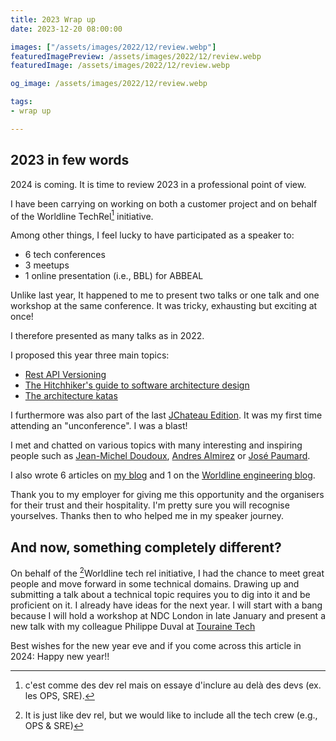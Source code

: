 ```yaml
---
title: 2023 Wrap up
date: 2023-12-20 08:00:00

images: ["/assets/images/2022/12/review.webp"]
featuredImagePreview: /assets/images/2022/12/review.webp
featuredImage: /assets/images/2022/12/review.webp

og_image: /assets/images/2022/12/review.webp

tags:
- wrap up

---
```

## 2023 in few words
2024 is coming.
It is time to review 2023 in a professional point of view.

I have been carrying on working on both a customer project and on behalf of the Worldline TechRel[^1] initiative. 

Among other things, I feel lucky to have participated as a speaker to:
* 6 tech conferences
* 3 meetups
* 1 online presentation (i.e., BBL) for ABBEAL

Unlike last year, It happened to me to present two talks or one talk and one workshop at the same conference.
It was tricky, exhausting but exciting at once!

I therefore presented as many talks as in 2022.

I proposed this year three main topics:
* [Rest API Versioning](https://www.youtube.com/watch?v=m8DbVbMDe2w)
* [The Hitchhiker's guide to software architecture design](https://youtu.be/vxwqD3KwdEY?si=n7L4p0USvdADFuct)
* [The architecture katas](https://youtu.be/xLhb3mvweDI)

I furthermore was also part of the last [JChateau Edition](http://jchateau.org/). 
It was my first time attending an "unconference".
I was a blast! 

I met and chatted on various topics with many interesting and inspiring people such as [Jean-Michel Doudoux](https://www.linkedin.com/in/jmdoudoux/?lipi=urn%3Ali%3Apage%3Ad_flagship3_people_connections%3Bb0ogWmkZSA%2BqSqaqCW4rDw%3D%3D), [Andres Almirez](https://www.linkedin.com/in/aalmiray/?lipi=urn%3Ali%3Apage%3Ad_flagship3_people_connections%3Bb0ogWmkZSA%2BqSqaqCW4rDw%3D%3D) or [José Paumard](https://www.linkedin.com/in/jos%C3%A9-paumard-2458ba5/).

I also wrote 6 articles on [my blog](https://blog.touret.info/) and 1 on the [Worldline engineering blog](https://blog.worldline.tech/authors/#alexandre-touret).

Thank you to my employer for giving me this opportunity and the organisers for their trust and their hospitality. I'm pretty sure you will recognise yourselves.
Thanks then to who helped me in my speaker journey.

## And now, something completely different?

On behalf of the [^2]Worldline tech rel initiative, I had the chance to meet great people and move forward in some technical domains. Drawing up and submitting a talk about a technical topic requires you to dig into it and be proficient on it.
I already have ideas for the next year.
I will start with a bang because I will hold a workshop at NDC London in late January and present a new talk with my colleague Philippe Duval at [Touraine Tech](https://touraine.tech)

Best wishes for the new year eve and if you come across this article in 2024: Happy new year!!


[^1]: c'est comme des dev rel mais on essaye d'inclure au delà des devs (ex. les OPS, SRE).
[^2]: It is just like dev rel, but we would like to include all the tech crew (e.g., OPS & SRE)




